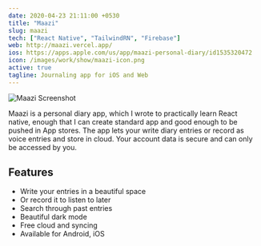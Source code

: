 ```yaml
---
date: 2020-04-23 21:11:00 +0530
title: "Maazi"
slug: maazi
tech: ["React Native", "TailwindRN", "Firebase"]
web: http://maazi.vercel.app/
ios: https://apps.apple.com/us/app/maazi-personal-diary/id1535320472
icon: /images/work/show/maazi-icon.png
active: true
tagline: Journaling app for iOS and Web
---
```


![Maazi Screenshot](/images/work/show/maazi-app.png)

Maazi is a personal diary app, which I wrote to practically learn React native, enough that I can create standard app and good enough to be pushed in App stores. The app lets your write diary entries or record as voice entries and store in cloud. Your account data is secure and can only be accessed by you.

## Features

- Write your entries in a beautiful space
- Or record it to listen to later
- Search through past entries
- Beautiful dark mode
- Free cloud and syncing
- Available for Android, iOS
